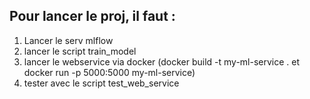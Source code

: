 ## Pour lancer le proj, il faut :  
1. Lancer le serv mlflow
2. lancer le script train_model
3. lancer le webservice via docker (docker build -t my-ml-service . et docker run -p 5000:5000 my-ml-service)
4. tester avec le script test_web_service
